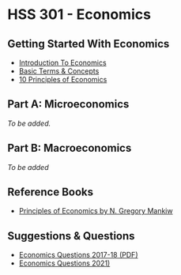 # HSS 301 - Economics

## Getting Started With Economics

- [Introduction To Economics](./introduction/01-introduction.md)
- [Basic Terms & Concepts](./introduction/02-basic-terms.md)
- [10 Principles of Economics](./introduction/03-principles-of-economics.md)

## Part A: Microeconomics

_To be added._

## Part B: Macroeconomics

_To be added_

## Reference Books

- [Principles of Economics by N. Gregory Mankiw](https://www.goodreads.com/book/show/1753460.Principles_of_Economics)

## Suggestions & Questions

- [Economics Questions 2017-18 (PDF)](./questions/Economics-question-2017-18.pdf)
- [Economics Questions 2021)](./questions/Economics-question-2021.md)
